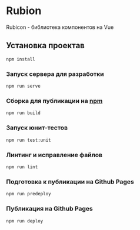 # Rubion
Rubicon - библиотека компонентов на Vue

## Установка проектав
```
npm install
```

### Запуск сервера для разработки
```
npm run serve
```

### Сборка для публикации на [npm](https://www.npmjs.com/)
```
npm run build
```

### Запуск юнит-тестов
```
npm run test:unit
```

### Линтинг и исправление файлов
```
npm run lint
```

### Подготовка к публикации на Github Pages
```
npm run predeploy
```

### Публикация на Github Pages
```
npm run deploy
```